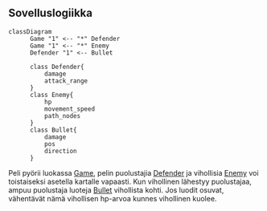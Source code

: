 ## Sovelluslogiikka

```mermaid
classDiagram
      Game "1" <-- "*" Defender
      Game "1" <-- "*" Enemy
      Defender "1" <-- Bullet

      class Defender{
          damage
          attack_range
      }
      class Enemy{
          hp
          movement_speed
          path_nodes
      }
      class Bullet{
          damage
          pos
          direction
      }
```

Peli pyörii luokassa [Game](https://github.com/kuussant/ot-harjoitustyo/blob/main/towerdefence/src/game.py), pelin puolustajia [Defender](https://github.com/kuussant/ot-harjoitustyo/blob/main/towerdefence/src/sprites/defender.py) ja vihollisia [Enemy](https://github.com/kuussant/ot-harjoitustyo/blob/main/towerdefence/src/sprites/enemy.py)
voi toistaiseksi asetella kartalle vapaasti. Kun vihollinen lähestyy puolustajaa, ampuu puolustaja luoteja [Bullet](https://github.com/kuussant/ot-harjoitustyo/blob/main/towerdefence/src/sprites/bullet.py)
vihollista kohti. Jos luodit osuvat, vähentävät nämä vihollisen hp-arvoa kunnes vihollinen kuolee.

